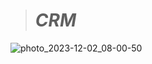 > # _CRM_
![photo_2023-12-02_08-00-50](https://github.com/Mukhammadullo/second_project/assets/123205991/10cf7f18-eb4d-4d93-a133-cb558dc0c07f)

